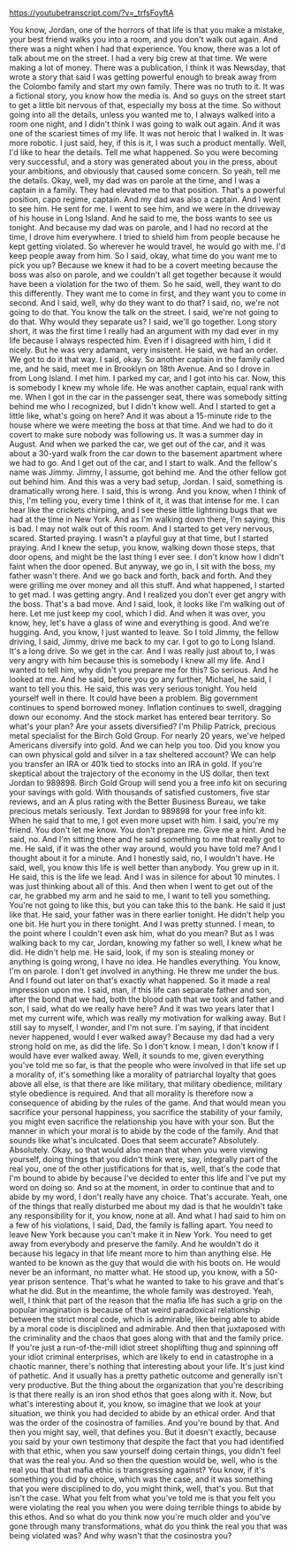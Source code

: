 https://youtubetranscript.com/?v=_trfsFoyftA

 You know, Jordan, one of the horrors of that life is that you make a mistake, your best friend walks you into a room, and you don't walk out again. And there was a night when I had that experience. You know, there was a lot of talk about me on the street. I had a very big crew at that time. We were making a lot of money. There was a publication, I think it was Newsday, that wrote a story that said I was getting powerful enough to break away from the Colombo family and start my own family. There was no truth to it. It was a fictional story, you know how the media is. And so guys on the street start to get a little bit nervous of that, especially my boss at the time. So without going into all the details, unless you wanted me to, I always walked into a room one night, and I didn't think I was going to walk out again. And it was one of the scariest times of my life. It was not heroic that I walked in. It was more robotic. I just said, hey, if this is it, I was such a product mentally. Well, I'd like to hear the details. Tell me what happened. So you were becoming very successful, and a story was generated about you in the press, about your ambitions, and obviously that caused some concern. So yeah, tell me the details. Okay, well, my dad was on parole at the time, and I was a captain in a family. They had elevated me to that position. That's a powerful position, capo regime, captain. And my dad was also a captain. And I went to see him. He sent for me. I went to see him, and we were in the driveway of his house in Long Island. And he said to me, the boss wants to see us tonight. And because my dad was on parole, and I had no record at the time, I drove him everywhere. I tried to shield him from people because he kept getting violated. So wherever he would travel, he would go with me. I'd keep people away from him. So I said, okay, what time do you want me to pick you up? Because we knew it had to be a covert meeting because the boss was also on parole, and we couldn't all get together because it would have been a violation for the two of them. So he said, well, they want to do this differently. They want me to come in first, and they want you to come in second. And I said, well, why do they want to do that? I said, no, we're not going to do that. You know the talk on the street. I said, we're not going to do that. Why would they separate us? I said, we'll go together. Long story short, it was the first time I really had an argument with my dad ever in my life because I always respected him. Even if I disagreed with him, I did it nicely. But he was very adamant, very insistent. He said, we had an order. We got to do it that way. I said, okay. So another captain in the family called me, and he said, meet me in Brooklyn on 18th Avenue. And so I drove in from Long Island. I met him. I parked my car, and I got into his car. Now, this is somebody I knew my whole life. He was another captain, equal rank with me. When I got in the car in the passenger seat, there was somebody sitting behind me who I recognized, but I didn't know well. And I started to get a little like, what's going on here? And it was about a 15-minute ride to the house where we were meeting the boss at that time. And we had to do it covert to make sure nobody was following us. It was a summer day in August. And when we parked the car, we get out of the car, and it was about a 30-yard walk from the car down to the basement apartment where we had to go. And I get out of the car, and I start to walk. And the fellow's name was Jimmy. Jimmy, I assume, got behind me. And the other fellow got out behind him. And this was a very bad setup, Jordan. I said, something is dramatically wrong here. I said, this is wrong. And you know, when I think of this, I'm telling you, every time I think of it, it was that intense for me. I can hear like the crickets chirping, and I see these little lightning bugs that we had at the time in New York. And as I'm walking down there, I'm saying, this is bad. I may not walk out of this room. And I started to get very nervous, scared. Started praying. I wasn't a playful guy at that time, but I started praying. And I knew the setup, you know, walking down those steps, that door opens, and might be the last thing I ever see. I don't know how I didn't faint when the door opened. But anyway, we go in, I sit with the boss, my father wasn't there. And we go back and forth, back and forth. And they were grilling me over money and all this stuff. And what happened, I started to get mad. I was getting angry. And I realized you don't ever get angry with the boss. That's a bad move. And I said, look, it looks like I'm walking out of here. Let me just keep my cool, which I did. And when it was over, you know, hey, let's have a glass of wine and everything is good. And we're hugging. And, you know, I just wanted to leave. So I told Jimmy, the fellow driving, I said, Jimmy, drive me back to my car. I got to go to Long Island. It's a long drive. So we get in the car. And I was really just about to, I was very angry with him because this is somebody I knew all my life. And I wanted to tell him, why didn't you prepare me for this? So serious. And he looked at me. And he said, before you go any further, Michael, he said, I want to tell you this. He said, this was very serious tonight. You held yourself well in there. It could have been a problem. Big government continues to spend borrowed money. Inflation continues to swell, dragging down our economy. And the stock market has entered bear territory. So what's your plan? Are your assets diversified? I'm Philip Patrick, precious metal specialist for the Birch Gold Group. For nearly 20 years, we've helped Americans diversify into gold. And we can help you too. Did you know you can own physical gold and silver in a tax sheltered account? We can help you transfer an IRA or 401k tied to stocks into an IRA in gold. If you're skeptical about the trajectory of the economy in the US dollar, then text Jordan to 989898. Birch Gold Group will send you a free info kit on securing your savings with gold. With thousands of satisfied customers, five star reviews, and an A plus rating with the Better Business Bureau, we take precious metals seriously. Text Jordan to 989898 for your free info kit. When he said that to me, I got even more upset with him. I said, you're my friend. You don't let me know. You don't prepare me. Give me a hint. And he said, no. And I'm sitting there and he said something to me that really got to me. He said, if it was the other way around, would you have told me? And I thought about it for a minute. And I honestly said, no, I wouldn't have. He said, well, you know this life is well better than anybody. You grew up in it. He said, this is the life we lead. And I was in silence for about 10 minutes. I was just thinking about all of this. And then when I went to get out of the car, he grabbed my arm and he said to me, I want to tell you something. You're not going to like this, but you can take this to the bank. He said it just like that. He said, your father was in there earlier tonight. He didn't help you one bit. He hurt you in there tonight. And I was pretty stunned. I mean, to the point where I couldn't even ask him, what do you mean? But as I was walking back to my car, Jordan, knowing my father so well, I knew what he did. He didn't help me. He said, look, if my son is stealing money or anything is going wrong, I have no idea. He handles everything. You know, I'm on parole. I don't get involved in anything. He threw me under the bus. And I found out later on that's exactly what happened. So it made a real impression upon me. I said, man, if this life can separate father and son, after the bond that we had, both the blood oath that we took and father and son, I said, what do we really have here? And it was two years later that I met my current wife, which was really my motivation for walking away. But I still say to myself, I wonder, and I'm not sure. I'm saying, if that incident never happened, would I ever walked away? Because my dad had a very strong hold on me, as did the life. So I don't know. I mean, I don't know if I would have ever walked away. Well, it sounds to me, given everything you've told me so far, is that the people who were involved in that life set up a morality of, it's something like a morality of patriarchal loyalty that goes above all else, is that there are like military, that military obedience, military style obedience is required. And that all morality is therefore now a consequence of abiding by the rules of the game. And that would mean you sacrifice your personal happiness, you sacrifice the stability of your family, you might even sacrifice the relationship you have with your son. But the manner in which your moral is to abide by the code of the family. And that sounds like what's inculcated. Does that seem accurate? Absolutely. Absolutely. Okay, so that would also mean that when you were viewing yourself, doing things that you didn't think were, say, integrally part of the real you, one of the other justifications for that is, well, that's the code that I'm bound to abide by because I've decided to enter this life and I've put my word on doing so. And so at the moment, in order to continue that and to abide by my word, I don't really have any choice. That's accurate. Yeah, one of the things that really disturbed me about my dad is that he wouldn't take any responsibility for it, you know, none at all. And what I had said to him on a few of his violations, I said, Dad, the family is falling apart. You need to leave New York because you can't make it in New York. You need to get away from everybody and preserve the family. And he wouldn't do it because his legacy in that life meant more to him than anything else. He wanted to be known as the guy that would die with his boots on. He would never be an informant, no matter what. He stood up, you know, with a 50-year prison sentence. That's what he wanted to take to his grave and that's what he did. But in the meantime, the whole family was destroyed. Yeah, well, I think that part of the reason that the mafia life has such a grip on the popular imagination is because of that weird paradoxical relationship between the strict moral code, which is admirable, like being able to abide by a moral code is disciplined and admirable. And then that juxtaposed with the criminality and the chaos that goes along with that and the family price. If you're just a run-of-the-mill idiot street shoplifting thug and spinning off your idiot criminal enterprises, which are likely to end in catastrophe in a chaotic manner, there's nothing that interesting about your life. It's just kind of pathetic. And it usually has a pretty pathetic outcome and generally isn't very productive. But the thing about the organization that you're describing is that there really is an iron shod ethos that goes along with it. Now, but what's interesting about it, you know, so imagine that we look at your situation, we think you had decided to abide by an ethical order. And that was the order of the cosinostra of families. And you're bound by that. And then you might say, well, that defines you. But it doesn't exactly, because you said by your own testimony that despite the fact that you had identified with that ethic, when you saw yourself doing certain things, you didn't feel that was the real you. And so then the question would be, well, who is the real you that that mafia ethic is transgressing against? You know, if it's something you did by choice, which was the case, and it was something that you were disciplined to do, you might think, well, that's you. But that isn't the case. What you felt from what you've told me is that you felt you were violating the real you when you were doing terrible things to abide by this ethos. And so what do you think now you're much older and you've gone through many transformations, what do you think the real you that was being violated was? And why wasn't that the cosinostra you?